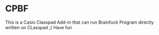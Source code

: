 CPBF
====
This is a Casio Classpad Add-in that can run Brainfuck Program directly written on CLasspad ;)
Have fun
